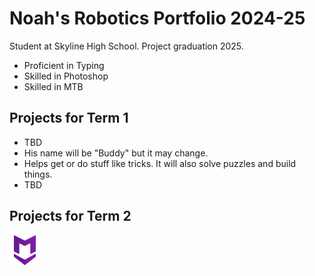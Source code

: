 # Noah's Robotics Portfolio 2024-25
Student at Skyline High School. Project graduation 2025. 
* Proficient in Typing
* Skilled in Photoshop
* Skilled in MTB

## Projects for Term 1
* TBD
* His name will be "Buddy" but it may change.
* Helps get or do stuff like tricks. It will also solve puzzles and build things.
* TBD
## Projects for Term 2

![title](https://github.com/adam-p/markdown-here/raw/master/src/common/images/icon48.png)
